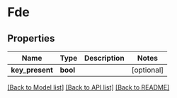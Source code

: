 # Fde

## Properties
Name | Type | Description | Notes
------------ | ------------- | ------------- | -------------
**key_present** | **bool** |  | [optional] 

[[Back to Model list]](../README.md#documentation-for-models) [[Back to API list]](../README.md#documentation-for-api-endpoints) [[Back to README]](../README.md)



